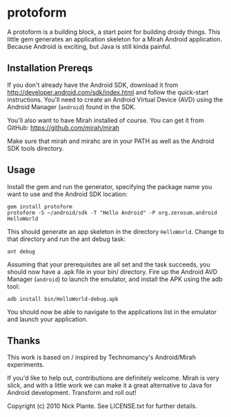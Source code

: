 # protoform

A protoform is a building block, a start point for building droidy things.
This little gem generates an application skeleton for a Mirah Android
application. Because Android is exciting, but Java is still kinda painful.

## Installation Prereqs

If you don't already have the Android SDK, download it from 
http://developer.android.com/sdk/index.html and follow the quick-start 
instructions. You'll need to create an Android Virtual Device (AVD) using the
Android Manager (`android`) found in the SDK.

You'll also want to have Mirah installed of course. You can get it from
GitHub: https://github.com/mirah/mirah

Make sure that mirah and mirahc are in your PATH as well as the Android SDK
tools directory.

## Usage

Install the gem and run the generator, specifying the package name you want to
use and the Android SDK location:

    gem install protoform
    protoform -S ~/android/sdk -T "Hello Android" -P org.zerosum.android HelloWorld

This should generate an app skeleton in the directory `HelloWorld`. Change to
that directory and run the ant debug task:

    ant debug

Assuming that your prerequisites are all set and the task succeeds, you should
now have a .apk file in your bin/ directory. Fire up the Android AVD Manager
(`android`) to launch the emulator, and install the APK using the adb tool:

    adb install bin/HelloWorld-debug.apk

You should now be able to navigate to the applications list in the emulator
and launch your application.

## Thanks

This work is based on / inspired by Technomancy's Android/Mirah experiments.

If you'd like to help out, contributions are definitely welcome. Mirah is
very slick, and with a little work we can make it a great alternative to
Java for Android development. Transform and roll out!

Copyright (c) 2010 Nick Plante. See LICENSE.txt for further details.


